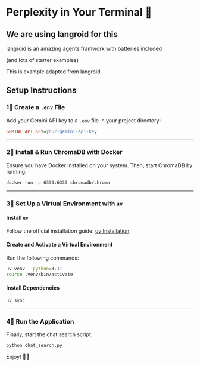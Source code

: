 # **Perplexity in Your Terminal 🚀**  

## We are using langroid for this
langroid is an amazing agents framwork with batteries included 

(and lots of starter examples)


This is example adapted from langroid

## **Setup Instructions**  

### **1⃣ Create a `.env` File**  
Add your Gemini API key to a `.env` file in your project directory:  

```ini
GEMINI_API_KEY=your-gemini-api-key
```

---

### **2⃣ Install & Run ChromaDB with Docker**  
Ensure you have Docker installed on your system. Then, start ChromaDB by running:  

```sh
docker run -p 6333:6333 chromadb/chroma
```

---

### **3⃣ Set Up a Virtual Environment with `uv`**  
#### **Install `uv`**  
Follow the official installation guide: [uv Installation](https://docs.astral.sh/uv/getting-started/installation/)  

#### **Create and Activate a Virtual Environment**  
Run the following commands:  

```sh
uv venv --python=3.11
source .venv/bin/activate
```

#### **Install Dependencies**  
```sh
uv sync
```

---

### **4⃣ Run the Application**  
Finally, start the chat search script:  

```sh
python chat_search.py
```

Enjoy! 🎉🚀


